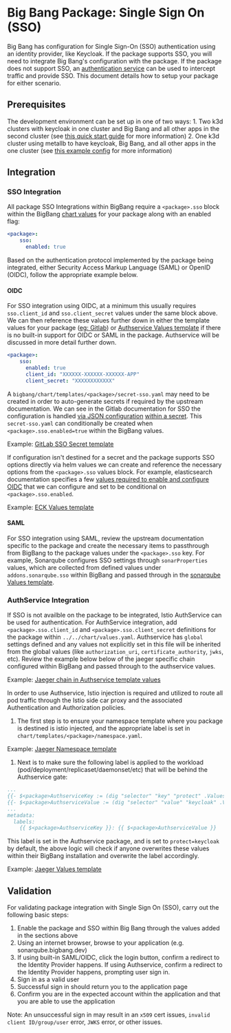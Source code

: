 # Big Bang Package: Single Sign On (SSO)

Big Bang has configuration for Single Sign-On (SSO) authentication using an identity provider, like Keycloak.  If the package supports SSO, you will need to integrate Big Bang's configuration with the package.  If the package does not support SSO, an [authentication service](https://repo1.dso.mil/platform-one/big-bang/apps/core/authservice) can be used to intercept traffic and provide SSO.  This document details how to setup your package for either scenario.

## Prerequisites

The development environment can be set up in one of two ways: 
    1. Two k3d clusters with keycloak in one cluster and Big Bang and all other apps in the second cluster (see [this quick start guide](https://repo1.dso.mil/platform-one/big-bang/bigbang/-/blob/master/docs/guides/deployment_scenarios/sso_quickstart.md) for more information)
    2. One k3d cluster using metallb to have keycloak, Big Bang, and all other apps in the one cluster (see [this example config](https://repo1.dso.mil/platform-one/big-bang/bigbang/-/blob/master/docs/example_configs/dev-sso-values.yaml) for more information)

## Integration

### SSO Integration

All package SSO Integrations within BigBang require a `<package>.sso` block within the BigBang [chart values](../../chart/values.yaml) for your package along with an enabled flag:

```yml
<package>:
    sso:
      enabled: true
```
Based on the authentication protocol implemented by the package being integrated, either Security Access Markup Language (SAML) or OpenID (OIDC), follow the appropriate example below.

#### OIDC
For SSO integration using OIDC, at a minimum this usually requires `sso.client_id` and `sso.client_secret` values under the same block above. We can then reference these values further down in either the template values for your package ([eg: Gitlab](../../chart/templates/gitlab/values.yaml)) or [Authservice Values template](../../chart/templates/authservice/values.yaml) if there is no built-in support for OIDC or SAML in the package. Authservice will be discussed in more detail further down.

```yml
<package>:
    sso:
      enabled: true
      client_id: "XXXXXX-XXXXXX-XXXXXX-APP" 
      client_secret: "XXXXXXXXXXXX"
```

A `bigbang/chart/templates/<package>/secret-sso.yaml` may need to be created in order to auto-generate secrets if required by the upstream documentation. We can see in the Gitlab documentation for SSO the configuration is handled [via JSON configuration](https://docs.gitlab.com/ee/administration/auth/oidc.html) [within a secret](https://docs.gitlab.com/charts/charts/globals.html#providers). This `secret-sso.yaml` can conditionally be created when `<package>.sso.enabled=true` within the BigBang values.

Example: [GitLab SSO Secret template](https://repo1.dso.mil/platform-one/big-bang/bigbang/-/blob/master/chart/templates/gitlab/secret-sso.yaml)

If configuration isn't destined for a secret and the package supports SSO options directly via helm values we can create and reference the necessary options from the `<package>.sso` values block. For example, elasticsearch documentation specifies a few [values required to enable and configure OIDC](https://www.elastic.co/guide/en/elasticsearch/reference/master/oidc-guide.html#oidc-enable-token) that we can configure and set to be conditional on `<package>.sso.enabled`.

Example: [ECK Values template](../../chart/templates/logging/elasticsearch-kibana/values.yaml)

#### SAML
For SSO integration using SAML, review the upstream documentation specific to the package and create the necessary items to passthrough from BigBang to the package values under the `<package>.sso` key. For example, Sonarqube configures SSO settings through `sonarProperties` values, which are collected from defined values under `addons.sonarqube.sso` within BigBang and passed through in the [sonarqube Values template](../../chart/templates/sonarqube/values.yaml).


### AuthService Integration
If SSO is not availble on the package to be integrated, Istio AuthService can be used for authentication. For AuthService integration, add `<package>.sso.client_id` and `<package>.sso.client_secret` definitions for the package within `../../chart/values.yaml`. Authservice has `global` settings defined and any values not explicitly set in this file will be inherited from the global values (like `authorization_uri`, `certificate_authority`, `jwks`, etc). Review the example below below of the jaeger specific chain configured within BigBang and passed through to the authservice values.

Example: [Jaeger chain in Authservice template values](../../chart/templates/authservice/values.yaml)

In order to use Authservice, Istio injection is required and utilized to route all pod traffic through the Istio side car proxy and the associated Authentication and Authorization policies. 

1. The first step is to ensure your namespace template where you package is destined is istio injected, and the appropriate label is set in `chart/templates/<package>/namespace.yaml`.

Example: [Jaeger Namespace template](../../chart/templates/jaeger/namespace.yaml)

1. Next is to make sure the following label is applied to the workload (pod/deployment/replicaset/daemonset/etc) that will be behind the Authservice gate:

```yml
...
{{- $<package>AuthserviceKey := (dig "selector" "key" "protect" .Values.addons.authservice.values) }}
{{- $<package>AuthserviceValue := (dig "selector" "value" "keycloak" .Values.addons.authservice.values) }}
...
metadata:
  labels:
    {{ $<package>AuthserviceKey }}: {{ $<package>AuthserviceValue }}
```

This label is set in the Authservice package, and is set to `protect=keycloak` by default, the above logic will check if anyone overwrites these values within their BigBang installation and overwrite the label accordingly.

Example: [Jaeger Values template](../../chart/templates/jaeger/values.yaml)

## Validation
For validating package integration with Single Sign On (SSO), carry out the following basic steps:
1. Enable the package and SSO within Big Bang through the values added in the sections above
2. Using an internet browser, browse to your application (e.g. sonarqube.bigbang.dev)
3. If using built-in SAML/OIDC, click the login button, confirm a redirect to the Identity Provider happens. If using Authservice, confirm a redirect to the Identity Provider happens, prompting user sign in.
4. Sign in as a valid user
5. Successful sign in should return you to the application page
6. Confirm you are in the expected account within the application and that you are able to use the application

Note: An unsuccessful sign in may result in an `x509` cert issues, `invalid client ID/group/user` error, `JWKS` error, or other issues. 
